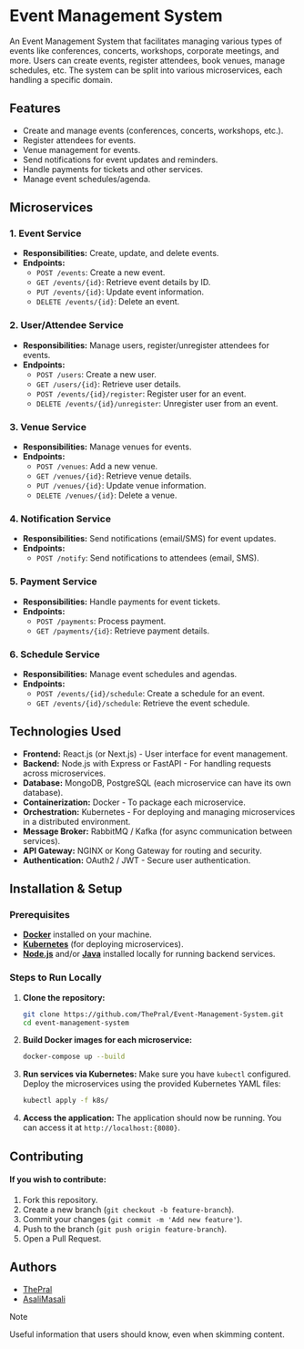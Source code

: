# Event Management System

An Event Management System that facilitates managing various types of events like conferences, concerts, workshops, corporate meetings, and more. Users can create events, register attendees, book venues, manage schedules, etc. The system can be split into various microservices, each handling a specific domain.
## Features

- Create and manage events (conferences, concerts, workshops, etc.).
- Register attendees for events.
- Venue management for events.
- Send notifications for event updates and reminders.
- Handle payments for tickets and other services.
- Manage event schedules/agenda.
## Microservices

### 1. Event Service
- **Responsibilities:** Create, update, and delete events.
- **Endpoints:**
  - `POST /events`: Create a new event.
  - `GET /events/{id}`: Retrieve event details by ID.
  - `PUT /events/{id}`: Update event information.
  - `DELETE /events/{id}`: Delete an event.
  
### 2. User/Attendee Service
- **Responsibilities:** Manage users, register/unregister attendees for events.
- **Endpoints:**
  - `POST /users`: Create a new user.
  - `GET /users/{id}`: Retrieve user details.
  - `POST /events/{id}/register`: Register user for an event.
  - `DELETE /events/{id}/unregister`: Unregister user from an event.
  
### 3. Venue Service
- **Responsibilities:** Manage venues for events.
- **Endpoints:**
  - `POST /venues`: Add a new venue.
  - `GET /venues/{id}`: Retrieve venue details.
  - `PUT /venues/{id}`: Update venue information.
  - `DELETE /venues/{id}`: Delete a venue.
  
### 4. Notification Service
- **Responsibilities:** Send notifications (email/SMS) for event updates.
- **Endpoints:**
  - `POST /notify`: Send notifications to attendees (email, SMS).
  
### 5. Payment Service
- **Responsibilities:** Handle payments for event tickets.
- **Endpoints:**
  - `POST /payments`: Process payment.
  - `GET /payments/{id}`: Retrieve payment details.

### 6. Schedule Service
- **Responsibilities:** Manage event schedules and agendas.
- **Endpoints:**
  - `POST /events/{id}/schedule`: Create a schedule for an event.
  - `GET /events/{id}/schedule`: Retrieve the event schedule.

## Technologies Used
- **Frontend:** React.js (or Next.js) - User interface for event management.
- **Backend:** Node.js with Express or FastAPI - For handling requests across microservices.
- **Database:** MongoDB, PostgreSQL (each microservice can have its own database).
- **Containerization:** Docker - To package each microservice.
- **Orchestration:** Kubernetes - For deploying and managing microservices in a distributed environment.
- **Message Broker:** RabbitMQ / Kafka (for async communication between services).
- **API Gateway:** NGINX or Kong Gateway for routing and security.
- **Authentication:** OAuth2 / JWT - Secure user authentication.
## Installation & Setup

### Prerequisites
- [**Docker**](https://docs.docker.com/get-docker/) installed on your machine.
- [**Kubernetes**](https://kubernetes.io/releases/download/) (for deploying microservices).
- [**Node.js**](https://nodejs.org/en) and/or [**Java**](https://www.java.com/en/) installed locally for running backend services.

### Steps to Run Locally
1. **Clone the repository:**

    ```bash
   git clone https://github.com/ThePral/Event-Management-System.git
   cd event-management-system
    ```
2. **Build Docker images for each microservice:**

    ```bash
    docker-compose up --build
    ```
3. **Run services via Kubernetes:** Make sure you have `kubectl` configured. Deploy the microservices using the provided Kubernetes YAML files:

    ```bash
    kubectl apply -f k8s/
    ```
4. **Access the application:** The application should now be running. You can access it at `http://localhost:{8080}`.
## Contributing

#### If you wish to contribute:

1. Fork this repository.
2. Create a new branch (`git checkout -b feature-branch`).
3. Commit your changes (`git commit -m 'Add new feature'`).
4. Push to the branch (`git push origin feature-branch`).
5. Open a Pull Request.
## Authors

- [ThePral](https://www.github.com/ThePral)
- [AsaliMasali](https://www.github.com/Asalimasali)

> [!NOTE]
> Useful information that users should know, even when skimming content.



